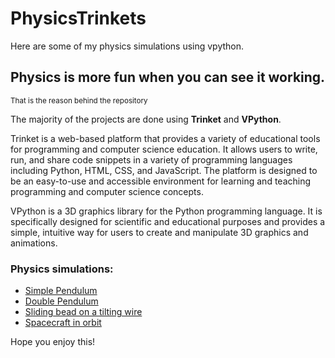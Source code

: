 # PhysicsTrinkets
Here are some of my physics simulations using vpython.

## Physics is more fun when you can see it working.
<sub>That is the reason behind the repository</sub>

The majority of the projects are done using **Trinket** and **VPython**.

Trinket is a web-based platform that provides a variety of educational tools for programming and computer science education. 
It allows users to write, run, and share code snippets in a variety of programming languages including Python, HTML, CSS, and JavaScript. 
The platform is designed to be an easy-to-use and accessible environment for learning and teaching programming and computer science concepts.

VPython is a 3D graphics library for the Python programming language. It is specifically designed for scientific and educational purposes and 
provides a simple, intuitive way for users to create and manipulate 3D graphics and animations.

### Physics simulations:
 
 * [Simple Pendulum](https://trinket.io/glowscript/47dd97aa98)
 * [Double Pendulum](https://trinket.io/glowscript/e92cdd5316)
 * [Sliding bead on a tilting wire](https://trinket.io/glowscript/65d5628d91)
 * [Spacecraft in orbit](https://trinket.io/glowscript/52576805dc)
 
Hope you enjoy this!

